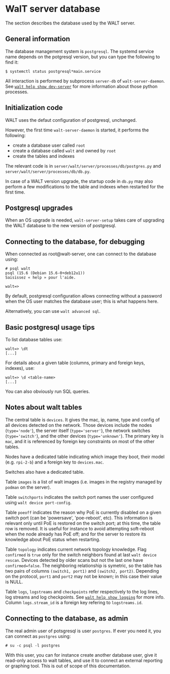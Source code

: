 
# WalT server database

The section describes the database used by the WALT server.

## General information

The database management system is `postgresql`.
The systemd service name depends on the potgresql version, but you can type the
following to find it:
```
$ systemctl status postgresql*main.service
```

All interaction is performed by subprocess `server-db` of `walt-server-daemon`.
See [`walt help show dev-server`](dev-server.md) for more information about
those python processes.


## Initialization code

WALT uses the defaut configuration of postgresql, unchanged.

However, the first time `walt-server-daemon` is started, it performs the following:
* create a database user called `root`
* create a database called `walt` and owned by `root`
* create the tables and indexes

The relevant code is in `server/walt/server/processes/db/postgres.py` and
`server/walt/server/processes/db/db.py`.

In case of a WALT version upgrade, the startup code in `db.py` may also perform a few
modifications to the table and indexes when restarted for the first time.


## Postgresql upgrades

When an OS upgrade is needed, `walt-server-setup` takes care of upgrading
the WALT database to the new version of postgresql.


## Connecting to the database, for debugging

When connected as root@walt-server, one can connect to the database using:
```
# psql walt
psql (15.6 (Debian 15.6-0+deb12u1))
Saisissez « help » pour l'aide.

walt=>
```

By default, postgresql configuration allows connecting without a password when
the OS user matches the database user; this is what happens here.

Alternatively, you can use `walt advanced sql`.


## Basic postgresql usage tips

To list database tables use:
```
walt=> \dt
[...]
```

For details about a given table (columns, primary and foreign keys, indexes), use:
```
walt=> \d <table-name>
[...]
```

You can also obviously run SQL queries.


## Notes about walt tables

The central table is `devices`. It gives the mac, ip, name, type and config of all
devices detected on the network. Those devices include the nodes (`type='node'`),
the server itself (`type='server'`), the network switches (`type='switch'`), and
the other devices (`type='unknown'`).
The primary key is `mac`, and it is referenced by foreign key constraints on most of
the other tables.

Nodes have a dedicated table indicating which image they boot, their model
(e.g. `rpi-2-b`) and a foreign key to `devices.mac`.

Switches also have a dedicated table.

Table `images` is a list of walt images (i.e. images in the registry managed by
`podman` on the server).

Table `switchports` indicates the switch port names the user configured using
`walt device port-config`.

Table `poeoff` indicates the reason why PoE is currently disabled on a given
switch port (can be 'powersave', 'poe-reboot', etc). This information is relevant
only until PoE is restored on the switch port; at this time, the table row is
removed. It is useful for instance to avoid attempting soft-reboot when the node
already has PoE off; and for the server to restore its knowledge about PoE status
when restarting.

Table `topology` indicates current network topology knowledge. Flag `confirmed`
is `true` only for the switch neighbors found at last `walt device rescan`.
Devices detected by older scans but not the last one have `confirmed=false`.
The neighboring relationship is symetric, so the table has two pairs of columns
`(switch1, port1)` and `(switch2, port2)`. Depending on the protocol, `port1`
and `port2` may not be known; in this case their value is NULL.

Table `logs`, `logstreams` and `checkpoints` refer respectively to the log lines,
log streams and log checkpoints. See [`walt help show logging`](logging.md) for more info.
Column `logs.stream_id` is a foreign key refering to `logstreams.id`.


## Connecting to the database, as admin

The real admin user of potsgresql is user `postgres`.
If ever you need it, you can connect as `postgres` using:
```text
# su -c psql -l postgres
```
With this user, you can for instance create another database user, give it
read-only access to walt tables, and use it to connect an external reporting or
graphing tool. This is out of scope of this documentation.
